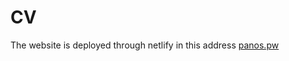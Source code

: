 # CV

The website is deployed through netlify in this address [panos.pw](https://panos.pw/ "My Website")
